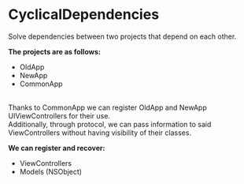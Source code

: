 # CyclicalDependencies

Solve dependencies between two projects that depend on each other.

**The projects are as follows:**
- OldApp
- NewApp
- CommonApp

<br>
Thanks to CommonApp we can register OldApp and NewApp UIViewControllers for their use.
<br>
Additionally, through protocol, we can pass information to said ViewControllers without having visibility of their classes.
<br>

**We can register and recover:**
- ViewControllers
- Models (NSObject)
